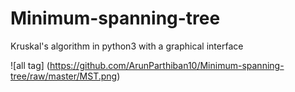 # Minimum-spanning-tree
Kruskal's algorithm in python3 with a graphical interface

![all tag] (https://github.com/ArunParthiban10/Minimum-spanning-tree/raw/master/MST.png)
